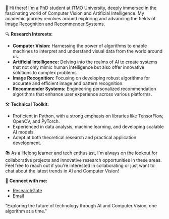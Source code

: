 👋 Hi there! I'm a PhD student at ITMO University, deeply immersed in the fascinating world of Computer Vision and Artificial Intelligence. My academic journey revolves around exploring and advancing the fields of Image Recognition and Recommender Systems.

🔍 **Research Interests:**
- **Computer Vision:** Harnessing the power of algorithms to enable machines to interpret and understand visual data from the world around us.
- **Artificial Intelligence:** Delving into the realms of AI to create systems that not only mimic human intelligence but also offer innovative solutions to complex problems.
- **Image Recognition:** Focusing on developing robust algorithms for accurate and efficient image and pattern recognition.
- **Recommender Systems:** Engineering personalized recommendation algorithms that enhance user experience across various platforms.

🛠 **Technical Toolkit:**
- Proficient in Python, with a strong emphasis on libraries like TensorFlow, OpenCV, and PyTorch.
- Experienced in data analysis, machine learning, and developing scalable AI models.
- Adept at both theoretical research and practical application development.

📚 As a lifelong learner and tech enthusiast, I'm always on the lookout for collaborative projects and innovative research opportunities in these areas. Feel free to reach out if you're interested in collaborating or just want to chat about the latest trends in AI and Computer Vision!

🔗 **Connect with me:**
- [ResearchGate]([Your-ResearchGate-URL](https://www.researchgate.net/scientific-contributions/Artem-Smetanin-2185922456))
- [Email](mailto:artem_smetanin@niuitmo.ru)

"Exploring the future of technology through AI and Computer Vision, one algorithm at a time."

